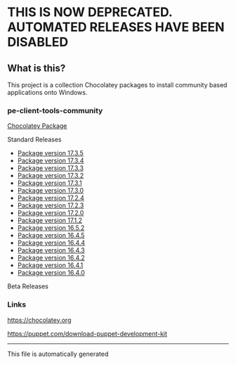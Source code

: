 # THIS IS NOW DEPRECATED.  AUTOMATED RELEASES HAVE BEEN DISABLED

## What is this?
This project is a collection Chocolatey packages to install community based applications onto Windows.

### pe-client-tools-community

[Chocolatey Package](https://chocolatey.org/packages/pe-client-tools-community)

Standard Releases
* [Package version 17.3.5](pe-client-tools-community-17.3.5/)
* [Package version 17.3.4](pe-client-tools-community-17.3.4/)
* [Package version 17.3.3](pe-client-tools-community-17.3.3/)
* [Package version 17.3.2](pe-client-tools-community-17.3.2/)
* [Package version 17.3.1](pe-client-tools-community-17.3.1/)
* [Package version 17.3.0](pe-client-tools-community-17.3.0/)
* [Package version 17.2.4](pe-client-tools-community-17.2.4/)
* [Package version 17.2.3](pe-client-tools-community-17.2.3/)
* [Package version 17.2.0](pe-client-tools-community-17.2.0/)
* [Package version 17.1.2](pe-client-tools-community-17.1.2/)
* [Package version 16.5.2](pe-client-tools-community-16.5.2/)
* [Package version 16.4.5](pe-client-tools-community-16.4.5/)
* [Package version 16.4.4](pe-client-tools-community-16.4.4/)
* [Package version 16.4.3](pe-client-tools-community-16.4.3/)
* [Package version 16.4.2](pe-client-tools-community-16.4.2/)
* [Package version 16.4.1](pe-client-tools-community-16.4.1/)
* [Package version 16.4.0](pe-client-tools-community-16.4.0/)


Beta Releases


### Links
https://chocolatey.org

https://puppet.com/download-puppet-development-kit

---

This file is automatically generated
